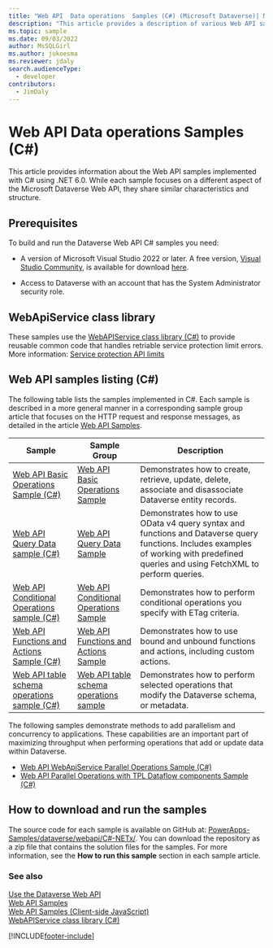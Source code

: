 ```yaml
---
title: "Web API  Data operations  Samples (C#) (Microsoft Dataverse)| Microsoft Docs"
description: "This article provides a description of various Web API samples that are implemented using C#"
ms.topic: sample
ms.date: 09/03/2022
author: MsSQLGirl
ms.author: jukoesma
ms.reviewer: jdaly
search.audienceType:
  - developer
contributors:
  - JimDaly
---
```


# Web API Data operations Samples (C#)

This article provides information about the Web API samples implemented with C# using .NET 6.0. While each sample focuses on a different aspect of the Microsoft Dataverse Web API, they share similar characteristics and structure.

<a name="bkmk_prerequisites"></a>

## Prerequisites

To build and run the Dataverse Web API C# samples you need:

- A version of Microsoft Visual Studio 2022 or later. A free version, [Visual Studio Community](https://visualstudio.microsoft.com/vs/community/), is available for download [here](https://visualstudio.microsoft.com/downloads/).

- Access to Dataverse with an account that has the System Administrator security role.

## WebApiService class library

These samples use the [WebAPIService class library (C#)](samples/webapiservice.md) to provide reusable common code that handles retriable service protection limit errors. More information: [Service protection API limits](../api-limits.md)

<a name="bkmk_webApiSamplesListing"></a>

## Web API samples listing (C#)

The following table lists the samples implemented in C#. Each sample is described in a more general manner in a corresponding sample group article that focuses on the HTTP request and response messages, as detailed in the article [Web API Samples](web-api-samples.md).

|Sample|Sample Group|Description|
|------|-----------|------------|
|[Web API Basic Operations Sample (C#)](samples/webapiservice-basic-operations.md)| [Web API Basic Operations Sample](web-api-basic-operations-sample.md)|Demonstrates how to create, retrieve, update, delete, associate and disassociate Dataverse entity records.|
|[Web API Query Data sample (C#)](samples/webapiservice-query-data.md)| [Web API Query Data Sample](web-api-query-data-sample.md)| Demonstrates how to use OData v4 query syntax and functions and Dataverse query functions. Includes examples of working with predefined queries and using FetchXML to perform queries. |
|[Web API Conditional Operations sample (C#)](samples/webapiservice-conditional-operations.md)| [Web API Conditional Operations Sample](web-api-conditional-operations-sample.md) | Demonstrates how to perform conditional operations you specify with ETag criteria.|
|[Web API Functions and Actions Sample (C#)](samples/webapiservice-functions-and-actions.md)|[Web API Functions and Actions Sample](web-api-functions-actions-sample.md)| Demonstrates how to use bound and unbound functions and actions, including custom actions.|
|[Web API table schema operations sample (C#)](samples/webapiservice-metadata-operations.md)|[Web API table schema operations sample](web-api-metadata-operations-sample.md)|Demonstrates how to perform selected operations that modify the Dataverse schema, or metadata.|

The following samples demonstrate methods to add parallelism and concurrency to applications. These capabilities are an important part of maximizing throughput when performing operations that add or update data within Dataverse.

- [Web API WebApiService Parallel Operations Sample (C#)](samples/webapiservice-parallel-operations.md)
- [Web API Parallel Operations with TPL Dataflow components Sample (C#)](samples/webapiservice-tpl-dataflow-parallel-operations.md)

<a name="bkmk_howDownloadRun"></a>

## How to download and run the samples

The source code for each sample is available on GitHub at: [PowerApps-Samples/dataverse/webapi/C#-NETx/](https://github.com/microsoft/PowerApps-Samples/tree/master/dataverse/webapi/CSharp-NETx). You can download the repository as a zip file that contains the solution files for the samples. For more information, see the **How to run this sample** section in each sample article.

### See also

[Use the Dataverse Web API](overview.md)<br />
[Web API Samples](web-api-samples.md)<br />
[Web API Samples (Client-side JavaScript)](web-api-samples-client-side-javascript.md)<br />
[WebAPIService class library (C#)](samples/webapiservice.md)<br />

[!INCLUDE[footer-include](../../../includes/footer-banner.md)]
